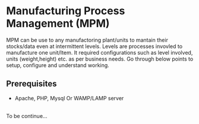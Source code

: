 # Manufacturing Process Management (MPM) 

MPM can be use to any manufactoring plant/units to mantain their stocks/data even at intermittent levels. Levels are processes invovled to manufacture one unit/Item. It required configurations such as level involved, units (weight,height) etc. as per business needs. Go through below points to setup, configure and understand working.

## Prerequisites
* Apache, PHP, Mysql Or WAMP/LAMP server


<br> To be continue...

